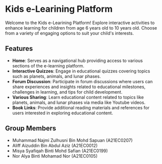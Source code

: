 # Kids e-Learining Platform

Welcome to the Kids e-Learining Platform! Explore interactive activities to enhance learning for children from age 6 years old to 10 years old. Choose from a variety of engaging options to suit your child's interests.

## Features 

- **Home**: Serves as a navigational hub providing access to various sections of the e-learning platform.
- **Interactive Quizzes**: Engage in educational quizzes covering topics such as planets, animals, and lunar phases. 
- **Forum Discussion**: Participate in forum discussions where users can share experiences and insights related to educational milestones, challenges in learning, and tips for child development. 
- **Various Sharing**: Learn educational content related to topics like planets, animals, and lunar phases via media like Youtube videos.
- **Book Links**: Provide additional reading materials and references for users interested in exploring educational content.

## Group Members 

- Muhammad Najmi Zulhusni Bin Mohd Sapuan (A21EC0207)
- Aliff Aizuddin Bin Abdul Aziz (A21EC0012)
- Misya Syafiqah Binti Mohd Safian (A21EC0199)
- Nor Alya Binti Mohamad Nor (A21EC0105)
